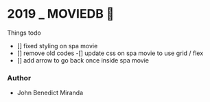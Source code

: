 # 2019 _ MOVIEDB 🐶



Things todo 
- [] fixed styling on spa movie
- [] remove old codes 
-[] update css on spa movie to use grid / flex
- [] add arrow to go back once inside spa movie




### Author
- John Benedict Miranda
